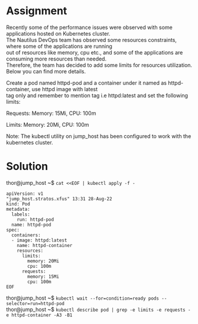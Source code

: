 # Assignment
Recently some of the performance issues were observed with some applications hosted on Kubernetes cluster.  
The Nautilus DevOps team has observed some resources constraints, where some of the applications are running  
out of resources like memory, cpu etc., and some of the applications are consuming more resources than needed.  
Therefore, the team has decided to add some limits for resources utilization. Below you can find more details.

Create a pod named httpd-pod and a container under it named as httpd-container, use httpd image with latest  
tag only and remember to mention tag i.e httpd:latest and set the following limits:

Requests: Memory: 15Mi, CPU: 100m

Limits: Memory: 20Mi, CPU: 100m

Note: The kubectl utility on jump_host has been configured to work with the kubernetes cluster.

# Solution
thor@jump_host ~$ `cat <<EOF | kubectl apply -f -`
```
apiVersion: v1                                                                                                                                                  "jump_host.stratos.xfus" 13:31 28-Aug-22
kind: Pod
metadata:
  labels:
    run: httpd-pod
  name: httpd-pod
spec:
  containers:
  - image: httpd:latest
    name: httpd-container
    resources: 
      limits:
        memory: 20Mi
        cpu: 100m
      requests:
        memory: 15Mi
        cpu: 100m
EOF
```
thor@jump_host ~$ `kubectl wait --for=condition=ready pods --selector=run=httpd-pod`  
thor@jump_host ~$ `kubectl describe pod | grep -e limits -e requests -e httpd-container -A3 -B1`
